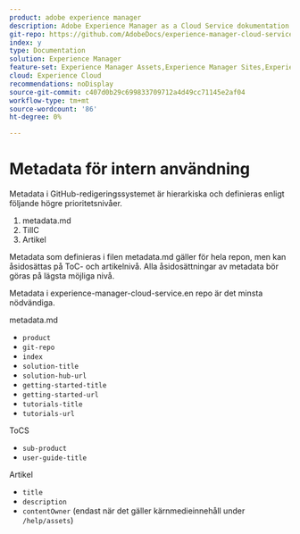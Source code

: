 ```yaml
---
product: adobe experience manager
description: Adobe Experience Manager as a Cloud Service dokumentation.
git-repo: https://github.com/AdobeDocs/experience-manager-cloud-service.sv-SE
index: y
type: Documentation
solution: Experience Manager
feature-set: Experience Manager Assets,Experience Manager Sites,Experience Manager, Experience Manager Forms, Experience Manager Cloud Manager
cloud: Experience Cloud
recommendations: noDisplay
source-git-commit: c407d0b29c699833709712a4d49cc71145e2af04
workflow-type: tm+mt
source-wordcount: '86'
ht-degree: 0%

---
```



# Metadata för intern användning

Metadata i GitHub-redigeringssystemet är hierarkiska och definieras enligt följande högre prioritetsnivåer.

1. metadata.md
1. TillC
1. Artikel

Metadata som definieras i filen metadata.md gäller för hela repon, men kan åsidosättas på ToC- och artikelnivå. Alla åsidosättningar av metadata bör göras på lägsta möjliga nivå.

Metadata i experience-manager-cloud-service.en repo är det minsta nödvändiga.

metadata.md

* `product`
* `git-repo`
* `index`
* `solution-title`
* `solution-hub-url`
* `getting-started-title`
* `getting-started-url`
* `tutorials-title`
* `tutorials-url`

ToCS

* `sub-product`
* `user-guide-title`

Artikel

* `title`
* `description`
* `contentOwner` (endast när det gäller kärnmedieinnehåll under `/help/assets`)
